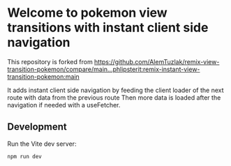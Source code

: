 # Welcome to pokemon view transitions with instant client side navigation

This repository is forked from https://github.com/AlemTuzlak/remix-view-transition-pokemon/compare/main...phlipsterit:remix-instant-view-transition-pokemon:main

It adds instant client side navigation by feeding the client loader of the next route with data from the previous route
Then more data is loaded after the navigation if needed with a useFetcher.

## Development

Run the Vite dev server:

```shellscript
npm run dev
```